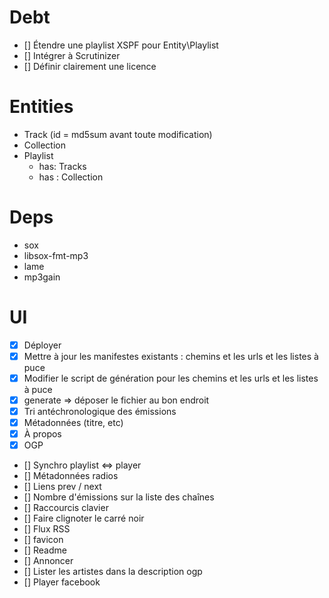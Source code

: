 
# Debt

- [] Étendre une playlist XSPF pour Entity\Playlist
- [] Intégrer à Scrutinizer
- [] Définir clairement une licence

# Entities

- Track (id = md5sum avant toute modification)
- Collection
- Playlist
    - has: Tracks
    - has : Collection

# Deps

- sox
- libsox-fmt-mp3
- lame
- mp3gain

# UI

- [x] Déployer
- [x] Mettre à jour les manifestes existants : chemins et les urls et les listes à puce
- [x] Modifier le script de génération pour les chemins et les urls et les listes à puce
- [x] generate => déposer le fichier au bon endroit
- [x] Tri antéchronologique des émissions
- [x] Métadonnées (titre, etc)
- [x] À propos
- [x] OGP
- [] Synchro playlist <=> player
- [] Métadonnées radios
- [] Liens prev / next
- [] Nombre d'émissions sur la liste des chaînes
- [] Raccourcis clavier
- [] Faire clignoter le carré noir
- [] Flux RSS
- [] favicon
- [] Readme
- [] Annoncer
- [] Lister les artistes dans la description ogp
- [] Player facebook
